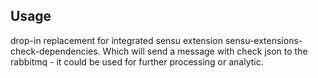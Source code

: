 ## Usage
drop-in replacement for integrated sensu extension sensu-extensions-check-dependencies. Which will send a message with check json to the rabbitmq - it could be used for further processing or analytic.
